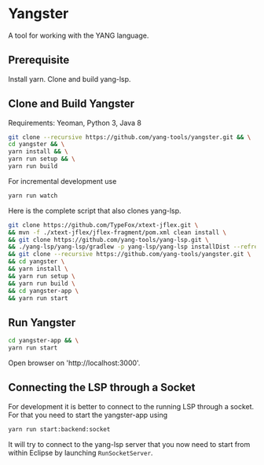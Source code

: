# Yangster

A tool for working with the YANG language.

## Prerequisite

Install yarn.
Clone and build yang-lsp.

## Clone and Build Yangster

Requirements: Yeoman, Python 3, Java 8

```bash
git clone --recursive https://github.com/yang-tools/yangster.git && \
cd yangster && \
yarn install && \
yarn run setup && \
yarn run build
```

For incremental development use 
```bash
yarn run watch
```

Here is the complete script that also clones yang-lsp.
```bash
git clone https://github.com/TypeFox/xtext-jflex.git \
&& mvn -f ./xtext-jflex/jflex-fragment/pom.xml clean install \
&& git clone https://github.com/yang-tools/yang-lsp.git \
&& ./yang-lsp/yang-lsp/gradlew -p yang-lsp/yang-lsp installDist --refresh-dependencies \
&& git clone --recursive https://github.com/yang-tools/yangster.git \
&& cd yangster \
&& yarn install \
&& yarn run setup \
&& yarn run build \
&& cd yangster-app \
&& yarn run start
```

## Run Yangster

```bash
cd yangster-app && \
yarn run start
```

Open browser on 'http://localhost:3000'.

## Connecting the LSP through a Socket
For development it is better to connect to the running LSP through a socket.
For that you need to start the yangster-app using
```bash
yarn run start:backend:socket
```

It will try to connect to the yang-lsp server that you now need to start from within Eclipse by launching `RunSocketServer`.
